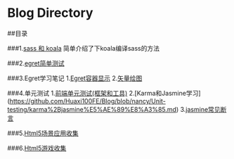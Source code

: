 # Blog Directory

##目录

###1.[sass 和 koala](https://github.com/Huaxi100FE/Blog/tree/nancy/sass)
简单介绍了下koala编译sass的方法

###2.[egret简单测试](https://github.com/Huaxi100FE/Blog/tree/nancy/egreTest)

###3.Egret学习笔记
1.[Egret容器显示](https://github.com/Huaxi100FE/Blog/blob/nancy/Egret/container.md)
2.[矢量绘图](https://github.com/Huaxi100FE/Blog/blob/nancy/Egret/draw.md)

###4.单元测试
1.[前端单元测试(框架和工具)](https://github.com/Huaxi100FE/Blog/blob/nancy/Unit-testing/%E6%A1%86%E6%9E%B6%E5%92%8C%E5%B7%A5%E5%85%B7.md)
2.[Karma和Jasmine学习] (https://github.com/Huaxi100FE/Blog/blob/nancy/Unit-testing/karma%2Bjasmine%E5%AE%89%E8%A3%85.md)
3.[jasmine常见断言](https://github.com/Huaxi100FE/Blog/blob/nancy/Unit-testing/jasmine%E5%B8%B8%E8%A7%81%E6%96%AD%E8%A8%80.md)

###5.[Html5场景应用收集](https://github.com/Huaxi100FE/Blog/blob/nancy/Html-Scene/test.md)

###6.[Html5游戏收集](https://github.com/Huaxi100FE/Blog/blob/nancy/Html-Game/test.md)
